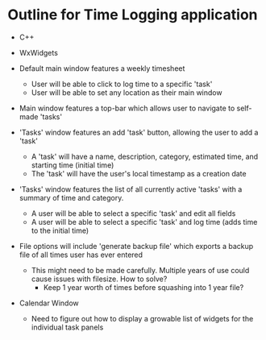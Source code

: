 # Outline for Time Logging application

* C++
* WxWidgets
* Default main window features a weekly timesheet
    * User will be able to click to log time to a specific 'task'
    * User will be able to set any location as their main window
* Main window features a top-bar which allows user to navigate to self-made 'tasks'
* 'Tasks' window features an add 'task' button, allowing the user to add a 'task'
    * A 'task' will have a name, description, category, estimated time, and starting time (initial time)
    * The 'task' will have the user's local timestamp as a creation date
* 'Tasks' window features the list of all currently active 'tasks' with a summary of time and category.
    * A user will be able to select a specific 'task' and edit all fields
    * A user will be able to select a specific 'task' and log time (adds time to the initial time)
* File options will include 'generate backup file' which exports a backup file of all times user has ever entered
    * This might need to be made carefully. Multiple years of use could cause issues with filesize. How to solve?
        * Keep 1 year worth of times before squashing into 1 year file?


* Calendar Window
    * Need to figure out how to display a growable list of widgets for the individual task panels